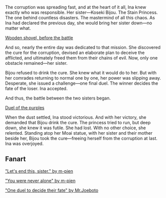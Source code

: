 <!-- title: Wooden Shovel -->

The corruption was spreading fast, and at the heart of it all, Ina knew exactly who was responsible. Her sister—Koseki Bijou. The Stain Princess. The one behind countless disasters. The mastermind of all this chaos. As Ina had declared the previous day, she would bring her sister down—no matter what.

[Wooden shovel, before the battle](#embed:https://www.youtube.com/live/NdWqpuyH0Zg?feature=shared&t=2310)

And so, nearly the entire day was dedicated to that mission. She discovered the cure for the corruption, devised an elaborate plan to deceive the afflicted, and ultimately freed them from their chains of evil. Now, only one obstacle remained—her sister.

Bijou refused to drink the cure. She knew what it would do to her. But with her comrades returning to normal one by one, her power was slipping away. Desperate, she issued a challenge—one final duel. The winner decides the fate of the loser. Ina accepted.

And thus, the battle between the two sisters began.

[Duel of the purples](#embed:https://www.youtube.com/live/NdWqpuyH0Zg?feature=shared&t=4490)

When the dust settled, Ina stood victorious. And with her victory, she demanded that Bijou drink the cure. The princess tried to run, but deep down, she knew it was futile. She had lost. With no other choice, she relented. Standing atop her Moai statue, with her sister and their mother beside her, Bijou took the cure—freeing herself from the corruption at last.
Ina was overjoyed.

## Fanart

["Let's end this, sister." by m-pien](https://x.com/mpien6/status/1832788483561369945)

["You were never alone" by m-pien](https://x.com/mpien6/status/1832812067478446477)

<!-- raora -->

["One duel to decide their fate" by Mr.Joeboto](https://x.com/LordJoeboto/status/1834514267736822065)

<!-- raora, irys, nerissa, calli, fuwawa, mococo -->
